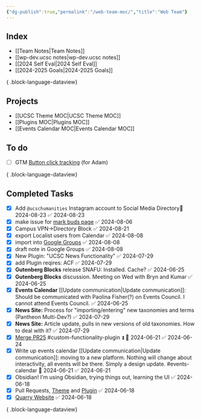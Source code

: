 ```yaml
---
{"dg-publish":true,"permalink":"/web-team-moc/","title":"Web Team"}
---
```


## Index

- [[Team Notes\|Team Notes]]
- [[wp-dev.ucsc notes\|wp-dev.ucsc notes]]
- [[2024 Self Eval\|2024 Self Eval]]
- [[2024-2025 Goals\|2024-2025 Goals]]

{ .block-language-dataview}

## Projects
- [[UCSC Theme MOC\|UCSC Theme MOC]]
- [[Plugins MOC\|Plugins MOC]]
- [[Events Calendar MOC\|Events Calendar MOC]]

## To do

- [ ] GTM [Button click tracking](https://usefathom.com/learn/track-button-clicks-google-analytics) (for Adam)

{ .block-language-dataview}

## Completed Tasks

- [x] Add `@ucschumanities` Instagram account to Social Media Directory📅 2024-08-23 ✅ 2024-08-23
- [x] make issue for [mark buds page](https://academicpersonnel.wordpress.ucsc.edu/) ✅ 2024-08-06
- [x] Campus VPN->Directory Block ✅ 2024-08-21
- [x] export Localist users from Calendar ✅ 2024-08-08
- [x] import into [Google Groups](https://groups.google.com/u/3/a/ucsc.edu/g/events-calendar-group/?pli=1) ✅ 2024-08-08
- [x] draft note in Google Groups ✅ 2024-08-08
- [x] New Plugin: "UCSC News Functionality" ✅ 2024-07-29
- [x] add Plugin reqires: ACF ✅ 2024-07-29
- [x] **Gutenberg Blocks** release SNAFU: Installed. Cache? ✅ 2024-06-25
- [x] **Gutenberg Blocks** discussion. Meeting on Wed with Bryn and Kumar ✅ 2024-06-25
- [x] **Events Calendar** [[Update communication\|Update communication]]: Should be communicated with Paolina Fisher(?) on Events Council. I cannot attend Events Council. ✅ 2024-06-25
- [x] **News Site:** Process for "importing/entering" new taxonomies and terms (Pantheon Multi-Dev?) ✅ 2024-07-29
- [x] **News Site:** Article update, pulls in new versions of old taxonomies. How to deal with it? ✅ 2024-07-29
- [x] [Merge PR25](https://github.com/ucsc/ucsc-custom-functionality/pull/25) #custom-functionality-plugin ⏫ 📅 2024-06-21 ✅ 2024-06-24
- [x] Write up events calendar [[Update communication\|Update communication]]: moving to a new platform. Nothing will change about interactivity, all events will be there. Simply a design update. #events-calendar 📅 2024-06-21 ✅ 2024-06-21
- [x] Obsidian! I'm using Obsidian, trying things out, learning the UI ✅ 2024-06-18
- [x] Pull Requests, [Theme](https://github.com/ucsc/ucsc-2022/pull/342) and [Plugin](https://github.com/ucsc/ucsc-custom-functionality/pull/25) ✅ 2024-06-18
- [x] [Quarry Website](https://quarry.ucsc.edu/) ✅ 2024-06-18

{ .block-language-dataview}
